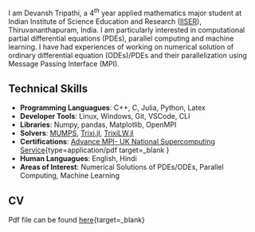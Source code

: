 I am Devansh Tripathi, a $4^{th}$ year applied mathematics major student at Indian Institute of Science Education and Research ([IISER](https://www.iisertvm.ac.in)), Thiruvananthapuram, India. I am particularly interested in computational partial differential equations (PDEs), parallel computing and machine learning. I have had experiences of working on numerical solution of ordinary differential equation (ODEs)/PDEs and their parallelization using Message Passing Interface (MPI). 

## Technical Skills
- **Programming Languagues**: C++, C, Julia, Python, Latex  
- **Developer Tools**: Linux, Windows, Git, VSCode, CLI
- **Libraries**: Numpy, pandas, Matplotlib, OpenMPI
- **Solvers**: [MUMPS](https://mumps-solver.org/index.php), [Trixi.jl](https://github.com/trixi-framework/Trixi.jl), [TrixiLW.jl](https://github.com/Arpit-Babbar/TrixiLW.jl)
- **Certifications**: [Advance MPI- UK National Supercomputing Service](assets/advance_mpi_certificate.pdf){type=application/pdf target=_blank }
- **Human Languagues**: English, Hindi
- **Areas of Interest**: Numerical Solutions of PDEs/ODEs, Parallel Computing, Machine Learning

## CV
Pdf file can be found [here](assets/CV_Devansh-1.pdf){target=_blank}
